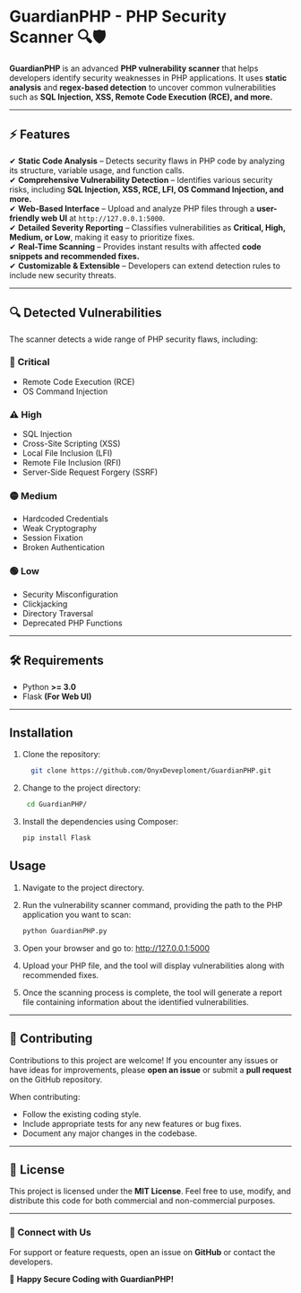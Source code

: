 # GuardianPHP - PHP Security Scanner 🔍🛡️

**GuardianPHP** is an advanced **PHP vulnerability scanner** that helps developers identify security weaknesses in PHP applications. It uses **static analysis** and **regex-based detection** to uncover common vulnerabilities such as **SQL Injection, XSS, Remote Code Execution (RCE), and more.**  

---

## ⚡ **Features**
✔ **Static Code Analysis** – Detects security flaws in PHP code by analyzing its structure, variable usage, and function calls.  
✔ **Comprehensive Vulnerability Detection** – Identifies various security risks, including **SQL Injection, XSS, RCE, LFI, OS Command Injection, and more.**  
✔ **Web-Based Interface** – Upload and analyze PHP files through a **user-friendly web UI** at `http://127.0.0.1:5000`.  
✔ **Detailed Severity Reporting** – Classifies vulnerabilities as **Critical, High, Medium, or Low**, making it easy to prioritize fixes.  
✔ **Real-Time Scanning** – Provides instant results with affected **code snippets and recommended fixes.**  
✔ **Customizable & Extensible** – Developers can extend detection rules to include new security threats.  

---

## 🔍 **Detected Vulnerabilities**
The scanner detects a wide range of PHP security flaws, including:

### 🛑 **Critical**
- Remote Code Execution (RCE)
- OS Command Injection

### ⚠️ **High**
- SQL Injection
- Cross-Site Scripting (XSS)
- Local File Inclusion (LFI)
- Remote File Inclusion (RFI)
- Server-Side Request Forgery (SSRF)

### 🟡 **Medium**
- Hardcoded Credentials
- Weak Cryptography
- Session Fixation
- Broken Authentication

### 🟢 **Low**
- Security Misconfiguration
- Clickjacking
- Directory Traversal
- Deprecated PHP Functions

---

## 🛠️ **Requirements**
- Python **>= 3.0**
- Flask **(For Web UI)**

---


## Installation

1.  Clone the repository:
    
     ```bash
       git clone https://github.com/OnyxDeveploment/GuardianPHP.git
     ```    
     
2.  Change to the project directory:
        
     ```bash
      cd GuardianPHP/ 
     ```
    
3.  Install the dependencies using Composer:
    
    ```bash
    pip install Flask
    ```
    

## Usage

1.  Navigate to the project directory.
    
2.  Run the vulnerability scanner command, providing the path to the PHP application you want to scan:
    
    
    ```bash
    python GuardianPHP.py
    ```
    

    
3.  Open your browser and go to: http://127.0.0.1:5000

4. Upload your PHP file, and the tool will display vulnerabilities along with recommended fixes.

5.  Once the scanning process is complete, the tool will generate a report file containing information about the identified vulnerabilities.

---

## 🤝 Contributing

Contributions to this project are welcome! If you encounter any issues or have ideas for improvements, please **open an issue** or submit a **pull request** on the GitHub repository.

When contributing:
- Follow the existing coding style.
- Include appropriate tests for any new features or bug fixes.
- Document any major changes in the codebase.

---

## 📜 License

This project is licensed under the **MIT License**. Feel free to use, modify, and distribute this code for both commercial and non-commercial purposes.

---

### 🔗 Connect with Us
For support or feature requests, open an issue on **GitHub** or contact the developers.

🚀 **Happy Secure Coding with GuardianPHP!**
